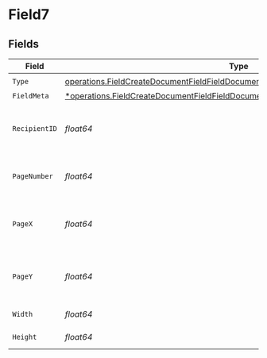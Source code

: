 # Field7


## Fields

| Field                                                                                                                                                                                     | Type                                                                                                                                                                                      | Required                                                                                                                                                                                  | Description                                                                                                                                                                               |
| ----------------------------------------------------------------------------------------------------------------------------------------------------------------------------------------- | ----------------------------------------------------------------------------------------------------------------------------------------------------------------------------------------- | ----------------------------------------------------------------------------------------------------------------------------------------------------------------------------------------- | ----------------------------------------------------------------------------------------------------------------------------------------------------------------------------------------- |
| `Type`                                                                                                                                                                                    | [operations.FieldCreateDocumentFieldFieldDocumentsFieldsRequestRequestBody7Type](../../models/operations/fieldcreatedocumentfieldfielddocumentsfieldsrequestrequestbody7type.md)          | :heavy_check_mark:                                                                                                                                                                        | N/A                                                                                                                                                                                       |
| `FieldMeta`                                                                                                                                                                               | [*operations.FieldCreateDocumentFieldFieldDocumentsFieldsRequestRequestBodyFieldMeta](../../models/operations/fieldcreatedocumentfieldfielddocumentsfieldsrequestrequestbodyfieldmeta.md) | :heavy_minus_sign:                                                                                                                                                                        | N/A                                                                                                                                                                                       |
| `RecipientID`                                                                                                                                                                             | *float64*                                                                                                                                                                                 | :heavy_check_mark:                                                                                                                                                                        | The ID of the recipient to create the field for.                                                                                                                                          |
| `PageNumber`                                                                                                                                                                              | *float64*                                                                                                                                                                                 | :heavy_check_mark:                                                                                                                                                                        | The page number the field will be on.                                                                                                                                                     |
| `PageX`                                                                                                                                                                                   | *float64*                                                                                                                                                                                 | :heavy_check_mark:                                                                                                                                                                        | The X coordinate of where the field will be placed.                                                                                                                                       |
| `PageY`                                                                                                                                                                                   | *float64*                                                                                                                                                                                 | :heavy_check_mark:                                                                                                                                                                        | The Y coordinate of where the field will be placed.                                                                                                                                       |
| `Width`                                                                                                                                                                                   | *float64*                                                                                                                                                                                 | :heavy_check_mark:                                                                                                                                                                        | The width of the field.                                                                                                                                                                   |
| `Height`                                                                                                                                                                                  | *float64*                                                                                                                                                                                 | :heavy_check_mark:                                                                                                                                                                        | The height of the field.                                                                                                                                                                  |